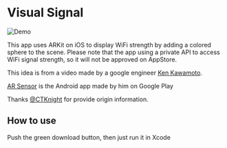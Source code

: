 # Visual Signal

![Demo](https://github.com/vergilchoi/VisualSignal/raw/master/demo.gif)

This app uses ARKit on iOS to display WiFi strength by adding a colored sphere to the scene.
Please note that the app using a private API to access WiFi signal strength, so it will not be approved on AppStore.

This idea is from a video made by a google engineer [Ken Kawamoto](https://www.facebook.com/ken.kawamoto.167).

[AR Sensor](https://play.google.com/store/apps/details?id=com.ken.arsensor&rdid=com.ken.arsensor) is the Android app made by him on Google Play 

Thanks [@CTKnight](https://github.com/CTKnight) for provide origin information.


## How to use

Push the green download button, then just run it in Xcode
